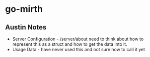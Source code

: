 # go-mirth

## Austin Notes

- Server Configuration - /server/about need to think about how to represent this as a struct and how to get the data into it.
- Usage Data - have never used this and not sure how to call it yet
